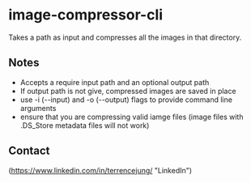 # image-compressor-cli
Takes a path as input and compresses all the images in that directory.

## Notes
* Accepts a require input path and an optional output path
* If output path is not give, compressed images are saved in place
* use -i (--input) and -o (--output) flags to provide command line arguments
* ensure that you are compressing valid iamge files (image files with .DS_Store metadata files will not work)

## Contact
(https://www.linkedin.com/in/terrencejung/ "LinkedIn")
